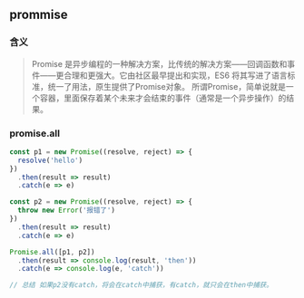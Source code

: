 ## prommise

### 含义

>Promise 是异步编程的一种解决方案，比传统的解决方案——回调函数和事件——更合理和更强大。它由社区最早提出和实现，ES6 将其写进了语言标准，统一了用法，原生提供了Promise对象。
>所谓Promise，简单说就是一个容器，里面保存着某个未来才会结束的事件（通常是一个异步操作）的结果。


### promise.all

```js
const p1 = new Promise((resolve, reject) => {
  resolve('hello')
})
  .then(result => result)
  .catch(e => e)

const p2 = new Promise((resolve, reject) => {
  throw new Error('报错了')
})
  .then(result => result)
  .catch(e => e)

Promise.all([p1, p2])
  .then(result => console.log(result, 'then'))
  .catch(e => console.log(e, 'catch'))

// 总结 如果p2没有catch，将会在catch中捕获，有catch，就只会在then中捕获。
```